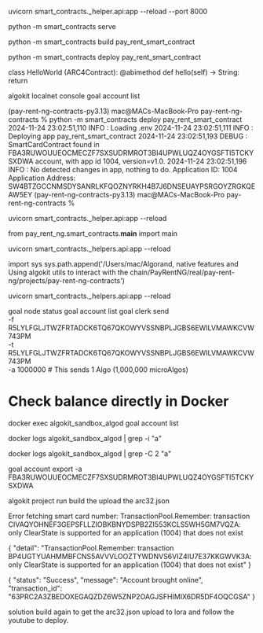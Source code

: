 uvicorn smart_contracts._helper.api:app --reload --port 8000

python -m smart_contracts serve

python -m smart_contracts build pay_rent_smart_contract

python -m smart_contracts deploy pay_rent_smart_contract

<!-- CONTRACT CLASS -->
class HelloWorld (ARC4Contract):
    @abimethod
    def hello(self) -> String:
        return



algokit localnet console
goal account list

 


(pay-rent-ng-contracts-py3.13) mac@MACs-MacBook-Pro pay-rent-ng-contracts % python -m smart_contracts deploy  pay_rent_smart_contract
2024-11-24 23:02:51,110 INFO      : Loading .env
2024-11-24 23:02:51,111 INFO      : Deploying app pay_rent_smart_contract
2024-11-24 23:02:51,193 DEBUG     : SmartCardContract found in FBA3RUWOUUEOCMECZF7SXSUDRMROT3BI4UPWLUQZ4OYGSFTI5TCKYSXDWA account, with app id 1004, version=v1.0.
2024-11-24 23:02:51,196 INFO      : No detected changes in app, nothing to do.
Application ID: 1004
Application Address: SW4BTZGCCNMSDYSANRLKFQOZNYRKH4B7J6DNSEUAYPSRGOYZRGKQEAW5EY
(pay-rent-ng-contracts-py3.13) mac@MACs-MacBook-Pro pay-rent-ng-contracts % 


uvicorn smart_contracts._helper.api:app --reload


from pay_rent_ng.smart_contracts.__main__ import main


uvicorn smart_contracts._helpers.api:app --reload

import sys
sys.path.append('/Users/mac/Algorand, native features and Using algokit utils to interact with the chain/PayRentNG/real/pay-rent-ng/projects/pay-rent-ng-contracts')


uvicorn smart_contracts._helpers.api:app --reload

goal node status
goal  account list
goal clerk send \
  -f R5LYLFGLJTWZFRTADCK6TQ67QKOWYVSSNBPLJGBS6EWILVMAWKCVW743PM \
  -t R5LYLFGLJTWZFRTADCK6TQ67QKOWYVSSNBPLJGBS6EWILVMAWKCVW743PM \
  -a 1000000  # This sends 1 Algo (1,000,000 microAlgos)

# Check balance directly in Docker
docker exec algokit_sandbox_algod goal account list

docker logs algokit_sandbox_algod | grep -i "a"

docker logs algokit_sandbox_algod | grep -C 2 "a"
    


goal account export -a FBA3RUWOUUEOCMECZF7SXSUDRMROT3BI4UPWLUQZ4OYGSFTI5TCKYSXDWA


algokit project run build
the upload the arc32.json


Error fetching smart card number: TransactionPool.Remember: transaction CIVAQYOHNEF3GEPSFLLZIOBKBNYDSPB2ZI553KCLS5WH5GM7VQZA: only ClearState is supported for an application (1004) that does not exist

{
    "detail": "TransactionPool.Remember: transaction BP4UGTYUAHMMBFCNS5AVVVLOOZTYWDNVS6VIZ4IU7E37KKGWVK3A: only ClearState is supported for an application (1004) that does not exist"
}


{
    "status": "Success",
    "message": "Account brought online",
    "transaction_id": "63PRC2A3ZBEDOXEGAQZDZ6W5ZNP2OAGJSFHIMIX6DR5DF4OQCGSA"
}

solution 
build again
to get the arc32.json 
upload to lora and follow the youtube to deploy.
 
